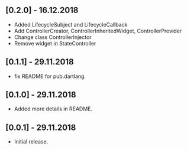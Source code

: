 ## [0.2.0] - 16.12.2018

* Added LifecycleSubject and LifecycleCallback
* Add ControllerCreator, ControllerInheritedWidget, ControllerProvider
* Change class ControllerInjector
* Remove widget in StateController

## [0.1.1] - 29.11.2018

* fix README for pub.dartlang.

## [0.1.0] - 29.11.2018

* Added more details in README.

## [0.0.1] - 29.11.2018

* Initial release.
